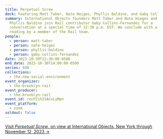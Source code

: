 ```yaml
---
title: Perpetual Screw
deck: Featuring Matt Taber, Nate Heiges, Phyllis Baldino, and Gaby Collins-Fernandez
summary: International Objects founders Matt Taber and Nate Hieges and artist
  Phyllis Baldino join Rail contributor Gaby Collins-Fernandez for a
  conversation at a special time of 12:30 p.m. EST. We conclude with a poetry
  reading by a member of the Rail team.
people:
  - person: matt-taber
  - person: nate-heiges
  - person: phyllis-baldino
  - person: gaby-collins-fernandez
date: 2023-10-30T12:30:00-0500
end_date: 2023-10-30T14:00:00-0500
series: 930
collections:
  - the-new-social-environment
event_organizer:
  - the-brooklyn-rail
event_producer:
  - the-brooklyn-rail
event_id: recP2ihI5ACuLyMpn
event_platform:
  - zoom
soldout: false
---
```

[V﻿isit *Perpetual Screw*, on view at International Objects, New York through November 12, 2023 →](https://objects.international/perpetual-screw)